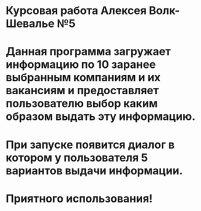 # Курсовая работа Алексея Волк-Шевалье №5
# Данная программа загружает информацию по 10 заранее выбранным компаниям и их вакансиям и предоставляет пользователю выбор каким образом выдать эту информацию.
# При запуске появится диалог в котором у пользователя 5 вариантов выдачи информации.
# Приятного использования!